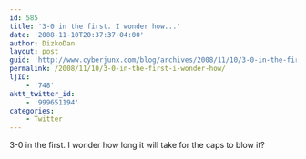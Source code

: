 ```yaml
---
id: 585
title: '3-0 in the first. I wonder how...'
date: '2008-11-10T20:37:37-04:00'
author: DizkoDan
layout: post
guid: 'http://www.cyberjunx.com/blog/archives/2008/11/10/3-0-in-the-first-i-wonder-how/'
permalink: /2008/11/10/3-0-in-the-first-i-wonder-how/
ljID:
    - '748'
aktt_twitter_id:
    - '999651194'
categories:
    - Twitter
---
```


3-0 in the first. I wonder how long it will take for the caps to blow it?